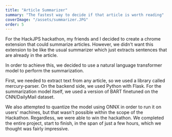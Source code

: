 ```yaml
---
title: "Article Summarizer"
summary: "The fastest way to decide if that article is worth reading"
coverImage: "/assets/summarizer.JPG"
order: 5
---
```


For the HackJPS hackathon, my friends and I decided to create a chrome extension that could summarize articles. However, we didn't want this extension to be like the usual summarizer which just extracts sentences that are already in the article.

In order to achieve this, we decided to use a natural language transformer model to perform the summarization.

First, we needed to extract text from any article, so we used a library called mercury-parser. On the backend side, we used Python with Flask. For the summarization model itself, we used a version of BART finetuned on the CNN/DailyMail dataset.

We also attempted to quantize the model using ONNX in order to run it on users' machines, but that wasn't possible within the scope of the Hackathon. Regardless, we were able to win the hackathon. We completed the entire project, start to finish, in the span of just a few hours, which we thought was fairly impressive.

